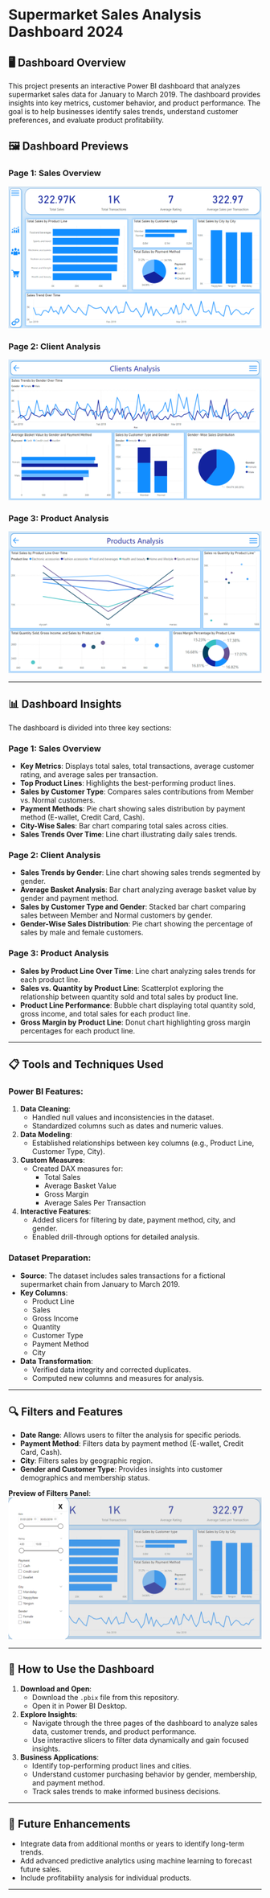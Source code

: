 # **Supermarket Sales Analysis Dashboard 2024**

## 🖥️ **Dashboard Overview**
This project presents an interactive Power BI dashboard that analyzes supermarket sales data for January to March 2019. The dashboard provides insights into key metrics, customer behavior, and product performance. The goal is to help businesses identify sales trends, understand customer preferences, and evaluate product profitability.

## 🖼️ **Dashboard Previews**

### **Page 1: Sales Overview**
![Dashboard](https://github.com/PatrykPaul/Shop-Sales/blob/main/images/Total%20Sales.png)

### **Page 2: Client Analysis**
![Dashboard](https://github.com/PatrykPaul/Shop-Sales/blob/main/images/Clients%20Analysis.png)

### **Page 3: Product Analysis**
![Dashboard](https://github.com/PatrykPaul/Shop-Sales/blob/main/images/Product%20Analysis.png)

---

## 📊 **Dashboard Insights**
The dashboard is divided into three key sections:

### **Page 1: Sales Overview**
- **Key Metrics**: Displays total sales, total transactions, average customer rating, and average sales per transaction.
- **Top Product Lines**: Highlights the best-performing product lines.
- **Sales by Customer Type**: Compares sales contributions from Member vs. Normal customers.
- **Payment Methods**: Pie chart showing sales distribution by payment method (E-wallet, Credit Card, Cash).
- **City-Wise Sales**: Bar chart comparing total sales across cities.
- **Sales Trends Over Time**: Line chart illustrating daily sales trends.

### **Page 2: Client Analysis**
- **Sales Trends by Gender**: Line chart showing sales trends segmented by gender.
- **Average Basket Analysis**: Bar chart analyzing average basket value by gender and payment method.
- **Sales by Customer Type and Gender**: Stacked bar chart comparing sales between Member and Normal customers by gender.
- **Gender-Wise Sales Distribution**: Pie chart showing the percentage of sales by male and female customers.

### **Page 3: Product Analysis**
- **Sales by Product Line Over Time**: Line chart analyzing sales trends for each product line.
- **Sales vs. Quantity by Product Line**: Scatterplot exploring the relationship between quantity sold and total sales by product line.
- **Product Line Performance**: Bubble chart displaying total quantity sold, gross income, and total sales for each product line.
- **Gross Margin by Product Line**: Donut chart highlighting gross margin percentages for each product line.

---

## 📋 **Tools and Techniques Used**

### **Power BI Features:**
1. **Data Cleaning**:
   - Handled null values and inconsistencies in the dataset.
   - Standardized columns such as dates and numeric values.
2. **Data Modeling**:
   - Established relationships between key columns (e.g., Product Line, Customer Type, City).
3. **Custom Measures**:
   - Created DAX measures for:
     - Total Sales
     - Average Basket Value
     - Gross Margin
     - Average Sales Per Transaction
4. **Interactive Features**:
   - Added slicers for filtering by date, payment method, city, and gender.
   - Enabled drill-through options for detailed analysis.

### **Dataset Preparation**:
- **Source**: The dataset includes sales transactions for a fictional supermarket chain from January to March 2019.
- **Key Columns**:
  - Product Line
  - Sales
  - Gross Income
  - Quantity
  - Customer Type
  - Payment Method
  - City
- **Data Transformation**:
  - Verified data integrity and corrected duplicates.
  - Computed new columns and measures for analysis.

---

## 🔍 **Filters and Features**
- **Date Range**: Allows users to filter the analysis for specific periods.
- **Payment Method**: Filters data by payment method (E-wallet, Credit Card, Cash).
- **City**: Filters sales by geographic region.
- **Gender and Customer Type**: Provides insights into customer demographics and membership status.

**Preview of Filters Panel**:
![Filters](https://github.com/PatrykPaul/Shop-Sales/blob/main/images/filters_1.png)

---

## 📖 **How to Use the Dashboard**
1. **Download and Open**:
   - Download the `.pbix` file from this repository.
   - Open it in Power BI Desktop.
2. **Explore Insights**:
   - Navigate through the three pages of the dashboard to analyze sales data, customer trends, and product performance.
   - Use interactive slicers to filter data dynamically and gain focused insights.
3. **Business Applications**:
   - Identify top-performing product lines and cities.
   - Understand customer purchasing behavior by gender, membership, and payment method.
   - Track sales trends to make informed business decisions.

---


## 🚀 **Future Enhancements**
- Integrate data from additional months or years to identify long-term trends.
- Add advanced predictive analytics using machine learning to forecast future sales.
- Include profitability analysis for individual products.

---
